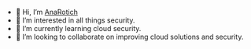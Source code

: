 - 👋 Hi, I’m [AnaRotich](https://github.com/AnaRotich)
- 👀 I’m interested in all things security.
- 🌱 I’m currently learning cloud security.
- 💞️ I’m looking to collaborate on improving cloud solutions and security.

<!---
AnaRotich/AnaRotich is a ✨ special ✨ repository because its `README.md` (this file) appears on your GitHub profile.
You can click the Preview link to take a look at your changes.
--->
